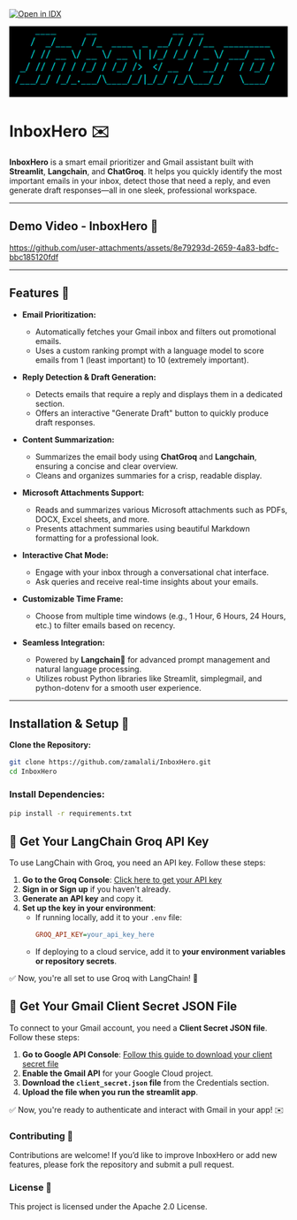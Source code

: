 <a href="https://idx.google.com/import?url=https%3A%2F%2Fgithub.com%2Ffvsgit%2FInboxHero">
  <img
    height="32"
    alt="Open in IDX"
    src="https://cdn.idx.dev/btn/open_dark_32.svg">
</a>

<!-- Logo -->
<p align="center">
  <img src="assets/logo.png" alt="InboxHero Logo" width="600">
</p>

# InboxHero ✉️

**InboxHero** is a smart email prioritizer and Gmail assistant built with **Streamlit**, **Langchain**, and **ChatGroq**. It helps you quickly identify the most important emails in your inbox, detect those that need a reply, and even generate draft responses—all in one sleek, professional workspace.

---

## Demo Video - InboxHero 🎥

https://github.com/user-attachments/assets/8e79293d-2659-4a83-bdfc-bbc185120fdf

---

## Features 🚀

- **Email Prioritization:**  
  - Automatically fetches your Gmail inbox and filters out promotional emails.
  - Uses a custom ranking prompt with a language model to score emails from 1 (least important) to 10 (extremely important).

- **Reply Detection & Draft Generation:**  
  - Detects emails that require a reply and displays them in a dedicated section.
  - Offers an interactive "Generate Draft" button to quickly produce draft responses.

- **Content Summarization:**  
  - Summarizes the email body using **ChatGroq** and **Langchain**, ensuring a concise and clear overview.
  - Cleans and organizes summaries for a crisp, readable display.

- **Microsoft Attachments Support:**  
  - Reads and summarizes various Microsoft attachments such as PDFs, DOCX, Excel sheets, and more.
  - Presents attachment summaries using beautiful Markdown formatting for a professional look.

- **Interactive Chat Mode:**  
  - Engage with your inbox through a conversational chat interface.
  - Ask queries and receive real-time insights about your emails.

- **Customizable Time Frame:**  
  - Choose from multiple time windows (e.g., 1 Hour, 6 Hours, 24 Hours, etc.) to filter emails based on recency.

- **Seamless Integration:**  
  - Powered by **Langchain**🦜 for advanced prompt management and natural language processing.
  - Utilizes robust Python libraries like Streamlit, simplegmail, and python-dotenv for a smooth user experience.

---

## Installation & Setup 🔧

**Clone the Repository:**
   ```bash
   git clone https://github.com/zamalali/InboxHero.git
   cd InboxHero
   ```

### Install Dependencies:

```bash
pip install -r requirements.txt
```
## 📌 Get Your LangChain Groq API Key

To use LangChain with Groq, you need an API key. Follow these steps:

1. **Go to the Groq Console**: [Click here to get your API key](https://console.groq.com/playground)
2. **Sign in or Sign up** if you haven't already.
3. **Generate an API key** and copy it.
4. **Set up the key in your environment**:
   - If running locally, add it to your `.env` file:
     ```ini
     GROQ_API_KEY=your_api_key_here
     ```
   - If deploying to a cloud service, add it to **your environment variables or repository secrets**.

✅ Now, you're all set to use Groq with LangChain! 🚀


## 📌 Get Your Gmail Client Secret JSON File

To connect to your Gmail account, you need a **Client Secret JSON file**. Follow these steps:

1. **Go to Google API Console**: [Follow this guide to download your client secret file](https://stackoverflow.com/questions/52200589/where-to-download-your-client-secret-file-json-file#:~:text=Go%20to%20your%20Google%20API%20Console%20where%20you%27ll,arrow%20on%20the%20farthest%20right%20of%20the%20page%3A)
2. **Enable the Gmail API** for your Google Cloud project.
3. **Download the `client_secret.json` file** from the Credentials section.
4. **Upload the file when you run the streamlit app**.

✅ Now, you're ready to authenticate and interact with Gmail in your app! ✉️


### Contributing 🤝
Contributions are welcome! If you’d like to improve InboxHero or add new features, please fork the repository and submit a pull request.

### License 📄
This project is licensed under the Apache 2.0 License.
